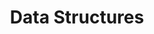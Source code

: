 ---
title: Data Structures
description: COMPAS data structures
slides-link: https://docs.google.com/presentation/d/1ZhYimM0iN6Z2A4RCKiuKsYBqPTwIptLr44-D3ilJjXc/edit?usp=sharing
vid-links:
- 542001867
- 542101813
- 542356941
- 544671836
- 544659952
vid-titles:
- "Mesh in VS Code #1"
- "Mesh in VS Code #2"
- "Network in VS Code"
- "Mesh in Grasshopper"
- "Network in GH"
---